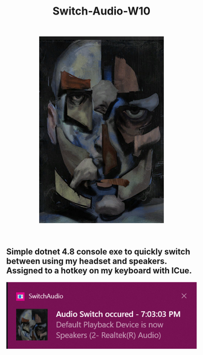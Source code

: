 <h1 align="center">Switch-Audio-W10</h1>
<br>
<p align="center"><img src="https://github.com/AidanPrehatny/Switch-Audio-W10/blob/master/img/logic.png?raw=true"></p>
<br>
</p>

## Simple dotnet 4.8 console exe to quickly switch between using my headset and speakers. Assigned to a hotkey on my keyboard with ICue.

<p align="center"><img src="https://github.com/AidanPrehatny/Switch-Audio-W10/blob/master/img/notifytoast.png?raw=true"></p>

